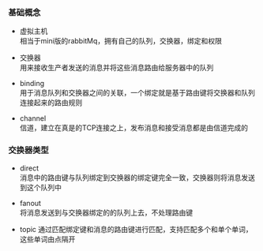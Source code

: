 ### 基础概念
- 虚拟主机  
相当于mini版的rabbitMq，拥有自己的队列，交换器，绑定和权限

- 交换器  
用来接收生产者发送的消息并将这些消息路由给服务器中的队列

- binding  
用于消息队列和交换器之间的关联，一个绑定就是基于路由键将交换器和队列连接起来的路由规则

- channel  
信道，建立在真是的TCP连接之上，发布消息和接受消息都是由信道完成的

### 交换器类型
- direct  
消息中的路由键与队列绑定到交换器的绑定键完全一致，交换器则将消息发送到这个队列中

- fanout  
将消息发送到与交换器绑定的的队列上去，不处理路由键

- topic
通过匹配绑定键和消息的路由键进行匹配，支持匹配多个和单个单词，这些单词由点隔开

